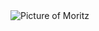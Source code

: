 <div class="home-page-picture">
    <img alt="Picture of Moritz" class="picture" src="{{ site.baseurl }}/assets/images/moritz-home-page.jpg">
</div>
